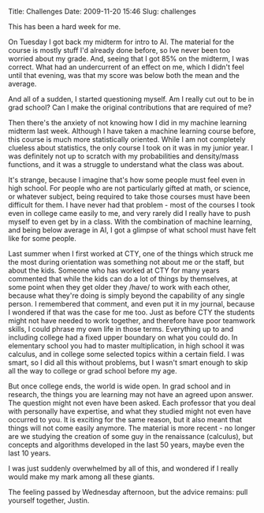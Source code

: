 Title: Challenges
Date: 2009-11-20 15:46
Slug: challenges

This has been a hard week for me.

On Tuesday I got back my midterm for intro to AI. The material for the
course is mostly stuff I'd already done before, so Ive never been too
worried about my grade. And, seeing that I got 85% on the midterm, I was
correct. What had an undercurrent of an effect on me, which I didn't
feel until that evening, was that my score was below both the mean and
the average.

And all of a sudden, I started questioning myself. Am I really cut out
to be in grad school? Can I make the original contributions that are
required of me?

Then there's the anxiety of not knowing how I did in my machine learning
midterm last week. Although I have taken a machine learning course
before, this course is much more statistically oriented. While I am not
completely clueless about statistics, the only course I took on it was
in my junior year. I was definitely not up to scratch with my
probabilities and density/mass functions, and it was a struggle to
understand what the class was about.

It's strange, because I imagine that's how some people must feel even in
high school. For people who are not particularly gifted at math, or
science, or whatever subject, being required to take those courses must
have been difficult for them. I have never had that problem - most of
the courses I took even in college came easily to me, and very rarely
did I really have to push myself to even get by in a class. With the
combination of machine learning, and being below average in AI, I got a
glimpse of what school must have felt like for some people.

Last summer when I first worked at CTY, one of the things which struck
me the most during orientation was something not about me or the staff,
but about the kids. Someone who has worked at CTY for many years
commented that while the kids can do a lot of things by themselves, at
some point when they get older they /have/ to work with each other,
because what they're doing is simply beyond the capability of any single
person. I remembered that comment, and even put it in my journal,
because I wondered if that was the case for me too. Just as before CTY
the students might not have needed to work together, and therefore have
poor teamwork skills, I could phrase my own life in those terms.
Everything up to and including college had a fixed upper boundary on
what you could do. In elementary school you had to master
multiplication, in high school it was calculus, and in college some
selected topics within a certain field. I was smart, so I did all this
without problems, but I wasn't smart enough to skip all the way to
college or grad school before my age.

But once college ends, the world is wide open. In grad school and in
research, the things you are learning may not have an agreed upon
answer. The question might not even have been asked. Each professor that
you deal with personally have expertise, and what they studied might not
even have occurred to you. It is exciting for the same reason, but it
also meant that things will not come easily anymore. The material is
more recent - no longer are we studying the creation of some guy in the
renaissance (calculus), but concepts and algorithms developed in the
last 50 years, maybe even the last 10 years.

I was just suddenly overwhelmed by all of this, and wondered if I really
would make my mark among all these giants.

The feeling passed by Wednesday afternoon, but the advice remains: pull
yourself together, Justin.

